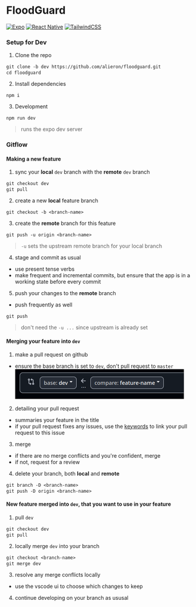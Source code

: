 # FloodGuard

[![Expo](https://img.shields.io/badge/Expo-000020?logo=expo&logoColor=fff)](#) [![React Native](https://img.shields.io/badge/React_Native-%2320232a.svg?logo=react&logoColor=%2361DAFB)](#) [![TailwindCSS](https://img.shields.io/badge/Tailwind%20CSS-%2338B2AC.svg?logo=tailwind-css&logoColor=white)](#) 

### Setup for Dev

1. Clone the repo
```
git clone -b dev https://github.com/alieron/floodguard.git
cd floodguard
```
2. Install dependencies
```
npm i
```
3. Development
```
npm run dev 
```
> runs the expo dev server

### Gitflow

#### Making a new feature

1. sync your **local** `dev` branch with the **remote** `dev` branch
```
git checkout dev
git pull
```

2. create a new **local** feature branch
```
git checkout -b <branch-name>
```

3. create the **remote** branch for this feature
```
git push -u origin <branch-name>
```
> `-u` sets the upstream remote branch for your local branch

4. stage and commit as usual

- use present tense verbs
- make frequent and incremental commits, but ensure that the app is in a working state before every commit

5. push your changes to the **remote** branch

- push frequently as well
```
git push
```
> don't need the `-u ...` since upstream is already set

#### Merging your feature into `dev`

1. make a pull request on github

- ensure the base branch is set to `dev`, don't pull request to `master`
![git-pr](git-pull-request.png)

2. detailing your pull request

- summaries your feature in the title
- if your pull request fixes any issues, use the [keywords](https://docs.github.com/en/issues/tracking-your-work-with-issues/using-issues/linking-a-pull-request-to-an-issue#linking-a-pull-request-to-an-issue-using-a-keyword) to link your pull request to this issue

3. merge

- if there are no merge conflicts and you're confident, merge
- if not, request for a review

4. delete your branch, both **local** and **remote**
```
git branch -D <branch-name>
git push -D origin <branch-name>
```

#### New feature merged into `dev`, that you want to use in your feature

1. pull `dev`
```
git checkout dev
git pull
```

2. locally merge `dev` into your branch
```
git checkout <branch-name>
git merge dev
```

3. resolve any merge conflicts locally

- use the vscode ui to choose which changes to keep

4. continue developing on your branch as ususal